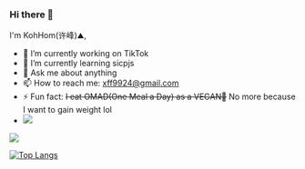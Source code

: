### Hi there 👋

I'm KohHom(许峰)⛰️,

- 🔭 I’m currently working on TikTok
- 🌱 I’m currently learning sicpjs
- 💬 Ask me about anything
- 📫 How to reach me: xff9924@gmail.com
- ⚡ Fun fact: ~~I eat OMAD(One Meal a Day) as a VEGAN🥬~~ No more because I want to gain weight lol
- ![](https://komarev.com/ghpvc/?username=clean99)


<img src="https://github-readme-stats.vercel.app/api?username=clean99&show_icons=true&hide_title=true&hide=contribs" />

[![Top Langs](https://github-readme-stats.vercel.app/api/top-langs/?username=clean99&exclude_repo=sicp,clean99.github.io)](https://github.com/anuraghazra/github-readme-stats)
